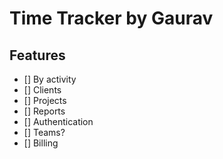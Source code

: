 # Time Tracker by Gaurav

## Features

- [] By activity
- [] Clients 
- [] Projects
- [] Reports
- [] Authentication
- [] Teams?
- [] Billing


